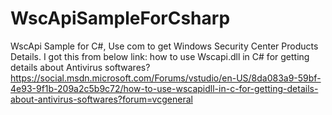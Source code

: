 # WscApiSampleForCsharp
WscApi Sample for C#, Use com to get Windows Security Center Products Details.
I got this from below link:
how to use Wscapi.dll in C# for getting details about Antivirus softwares?
https://social.msdn.microsoft.com/Forums/vstudio/en-US/8da083a9-59bf-4e93-9f1b-209a2c5b9c72/how-to-use-wscapidll-in-c-for-getting-details-about-antivirus-softwares?forum=vcgeneral
